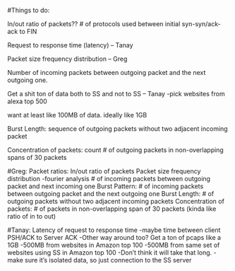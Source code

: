 #Things to do:

In/out ratio of packets??
\# of protocols used between initial syn-syn/ack-ack to FIN

Request to response time (latency) – Tanay

Packet size frequency distribution – Greg

Number of incoming packets between outgoing packet and the next outgoing one.

Get a shit ton of data both to SS and not to SS – Tanay
-pick websites from alexa top 500

want at least like 100MB of data.  ideally like 1GB

Burst Length: sequence of outgoing packets without two adjacent incoming packet

Concentration of packets: count # of outgoing packets in non-overlapping spans of 30 packets



#Greg:
Packet ratios: In/out ratio of packets
Packet size frequency distribution
	-fourier analysis
\# of incoming packets between outgoing packet and next incoming one
Burst Pattern: # of incoming packets between outgoing packet and the next outgoing one
Burst Length: # of outgoing packets without two adjacent incoming packets
Concentration of packets: # of packets in non-overlapping span of 30 packets (kinda like ratio of in to out)

#Tanay:
Latency of request to response time 
	-maybe time between client PSH/ACK to Server ACK
	-Other way around too?
Get a ton of pcaps like a 1GB
	-500MB from websites in Amazon top 100
	-500MB from same set of websites using SS in Amazon top 100
	-Don’t think it will take that long.
	-make sure it’s isolated data, so just connection to the SS server

